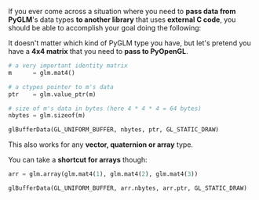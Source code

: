 [//]: # (generated using SlashBack 0.2.0)

If you ever come across a situation where you need to **pass data from PyGLM**'s data types **to another library** that uses **external C code**, you should be able to accomplish your goal doing the following:  
  
It doesn't matter which kind of PyGLM type you have, but let's pretend you have a **4x4 matrix** that you need to **pass to PyOpenGL**\.  
``` Python
# a very important identity matrix
m      = glm.mat4()

# a ctypes pointer to m's data
ptr    = glm.value_ptr(m) 

# size of m's data in bytes (here 4 * 4 * 4 = 64 bytes)
nbytes = glm.sizeof(m)

glBufferData(GL_UNIFORM_BUFFER, nbytes, ptr, GL_STATIC_DRAW)
 ```  
  
This also works for any **vector, quaternion or array** type\.  
  
You can take a **shortcut for arrays** though:  
``` Python
arr = glm.array(glm.mat4(1), glm.mat4(2), glm.mat4(3))

glBufferData(GL_UNIFORM_BUFFER, arr.nbytes, arr.ptr, GL_STATIC_DRAW)
 ```